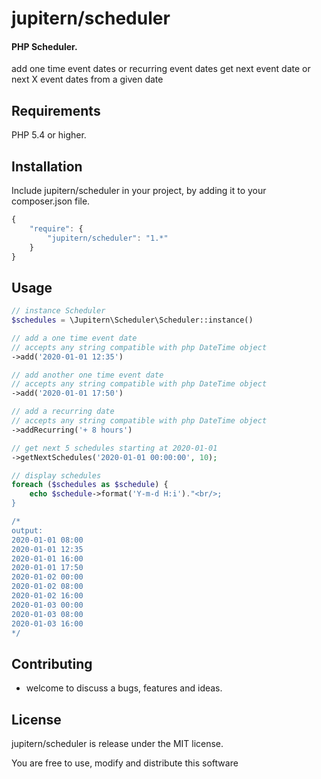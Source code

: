 # jupitern/scheduler
#### PHP Scheduler.

add one time event dates or recurring event dates
get next event date or next X event dates from a given date

## Requirements

PHP 5.4 or higher.

## Installation

Include jupitern/scheduler in your project, by adding it to your composer.json file.
```javascript
{
    "require": {
        "jupitern/scheduler": "1.*"
    }
}
```

## Usage
```php
// instance Scheduler
$schedules = \Jupitern\Scheduler\Scheduler::instance()

// add a one time event date
// accepts any string compatible with php DateTime object
->add('2020-01-01 12:35')

// add another one time event date
// accepts any string compatible with php DateTime object
->add('2020-01-01 17:50')

// add a recurring date
// accepts any string compatible with php DateTime object
->addRecurring('+ 8 hours')

// get next 5 schedules starting at 2020-01-01
->getNextSchedules('2020-01-01 00:00:00', 10);

// display schedules
foreach ($schedules as $schedule) {
    echo $schedule->format('Y-m-d H:i')."<br/>;
}

/*
output:
2020-01-01 08:00
2020-01-01 12:35
2020-01-01 16:00
2020-01-01 17:50
2020-01-02 00:00
2020-01-02 08:00
2020-01-02 16:00
2020-01-03 00:00
2020-01-03 08:00
2020-01-03 16:00
*/

```

## Contributing

 - welcome to discuss a bugs, features and ideas.

## License

jupitern/scheduler is release under the MIT license.

You are free to use, modify and distribute this software
